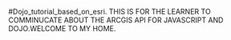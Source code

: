 #Dojo_tutorial_based_on_esri. THIS IS FOR THE LEARNER TO COMMINUCATE ABOUT THE ARCGIS API FOR JAVASCRIPT AND DOJO.WELCOME TO MY HOME.
